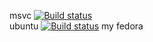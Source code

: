 msvc   [![Build status](https://ci.appveyor.com/api/projects/status/v55rcqyqsboyjngx?svg=true)](https://ci.appveyor.com/project/vertil/gamedev)    
ubuntu [![Build status](https://ci.appveyor.com/api/projects/status/t1cj2w2ds9dx9nfk?svg=true)](https://ci.appveyor.com/project/vertil/gamedev-6v82v)
my fedora 
